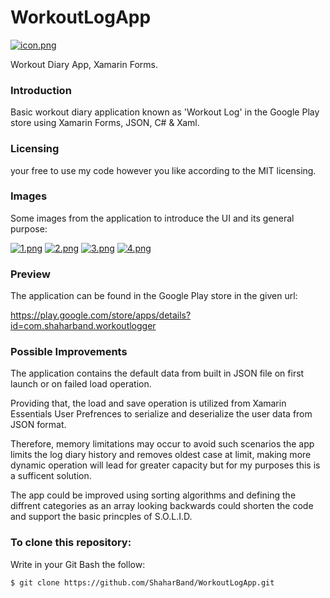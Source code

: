 # WorkoutLogApp
[![icon.png](https://i.postimg.cc/rw8y2yct/icon.png)](https://postimg.cc/BXVfx0jq)

Workout Diary App, Xamarin Forms.

### Introduction
Basic workout diary application known as 'Workout Log' in the Google Play store using Xamarin Forms, JSON, C# & Xaml.

### Licensing
your free to use my code however you like according to the MIT licensing.

### Images
Some images from the application to introduce the UI and its general purpose:

[![1.png](https://i.postimg.cc/nzqNL7GV/1.png)](https://postimg.cc/bDNmCZ54)
[![2.png](https://i.postimg.cc/HLyhS5K0/2.png)](https://postimg.cc/qtpwqtpg)
[![3.png](https://i.postimg.cc/br3CGRDP/3.png)](https://postimg.cc/rRRC3xNZ)
[![4.png](https://i.postimg.cc/52H70Lxc/4.png)](https://postimg.cc/ZWSFs9Bj)

### Preview
The application can be found in the Google Play store in the given url:

https://play.google.com/store/apps/details?id=com.shaharband.workoutlogger

### Possible Improvements
The application contains the default data from built in JSON file on first launch or on failed load operation. 

Providing that, the load and save operation is utilized from Xamarin Essentials User Prefrences to serialize and deserialize the user data from JSON format.

Therefore, memory limitations may occur to avoid such scenarios the app limits the log diary history and removes oldest case at limit, making more dynamic operation will lead for greater capacity but for my purposes this is a sufficent solution.

The app could be improved using sorting algorithms and defining the diffrent categories as an array looking backwards could shorten the code and support the basic princples of S.O.L.I.D.

### To clone this repository:

Write in your Git Bash the follow:

    $ git clone https://github.com/ShaharBand/WorkoutLogApp.git
